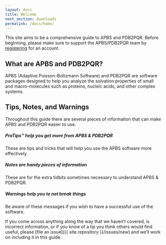 ```yaml
---
layout: docs
title: Welcome
next_section: downloads
permalink: /docs/home/
---
```


This site aims to be a comprehensive guide to APBS and PDB2PQR.
Before beginning, please make sure to support the APBS/PDB2PQR team by [registering](https://spreadsheets.google.com/viewform?hl=en&formkey=dHFpa3Nvcnl0cjR1U3g3UTdSYU1pWWc6MA) for an account.

## What are APBS and PDB2PQR?

<!-- TODO:  Add links to APBS and PDBPQR -->
APBS (Adaptive Poisson-Boltzmann Software) and PDB2PQR are software packages designed to help you analyze the solvation properties of small and macro-molecules such as proteins, nucleic acids, and other complex systems.
<!-- TODO:  Finish this with a description of APBS and PDB2PQR with links to PB equation overview, etc. -->

## Tips, Notes, and Warnings

Throughout this guide there are several pieces of information that can make APBS and PDB2PQR easier to use.  

<div class="note">
	<h5>ProTips™ help you get more from APBS &amp; PDB2PQR</h5>
	<p>These are tips and tricks that will help you use the APBS software more effectively.</p>
</div>

<div class="note info">
	<h5>Notes are handy pieces of information</h5>
	<p>These are for the extra tidbits sometimes necessary to understand APBS &amp; PDB2PQR.</p>
</div>

<div class="note warning">
	<h5>Warnings help you to not break things</h5>
	<p>Be aware of these messages if you wish to have a successful use of the software.</p>
</div>

If you come across anything along the way that we haven’t covered, is incorrect information, or if you know of a tip you think others would find useful, please [file an issue]({{ site.repository }}/issues/new) and we’ll work on including it in this guide.